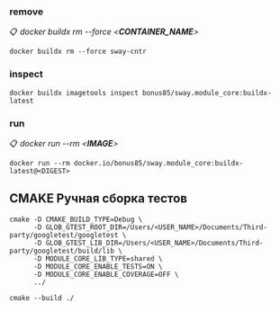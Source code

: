 ### remove

📋 *docker buildx rm --force <__CONTAINER_NAME__>*

```console
docker buildx rm --force sway-cntr
```

### inspect

```console
docker buildx imagetools inspect bonus85/sway.module_core:buildx-latest
```

### run

📋 *docker run --rm <__IMAGE__>*

```console
docker run --rm docker.io/bonus85/sway.module_core:buildx-latest@<DIGEST>
```

##  CMAKE Ручная сборка тестов

```console
cmake -D CMAKE_BUILD_TYPE=Debug \
      -D GLOB_GTEST_ROOT_DIR=/Users/<USER_NAME>/Documents/Third-party/googletest/googletest \
      -D GLOB_GTEST_LIB_DIR=/Users/<USER_NAME>/Documents/Third-party/googletest/build/lib \
      -D MODULE_CORE_LIB_TYPE=shared \
      -D MODULE_CORE_ENABLE_TESTS=ON \
      -D MODULE_CORE_ENABLE_COVERAGE=OFF \
      ../

cmake --build ./
```
